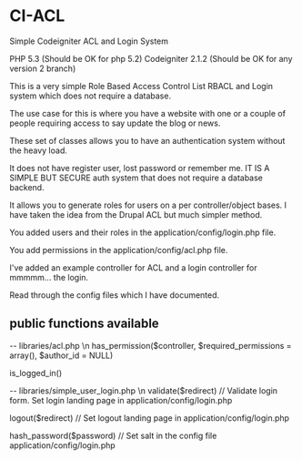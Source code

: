 CI-ACL
======

Simple Codeigniter ACL and Login System

PHP 5.3 (Should be OK for php 5.2)
Codeigniter 2.1.2 (Should be OK for any version 2 branch)

This is a very simple Role Based Access Control List RBACL and Login system which does not require
a database.

The use case for this is where you have a website with one or a couple of people requiring access to say update
the blog or news.

These set of classes allows you to have an authentication system without the heavy load.

It does not have register user, lost password or remember me. IT IS A SIMPLE BUT SECURE auth system that does not require
a database backend.

It allows you to generate roles for users on a per controller/object bases.
I have taken the idea from the Drupal ACL but much simpler method.

You added users and their roles in the application/config/login.php file.

You add permissions in the application/config/acl.php file.

I've added an example controller for ACL and a login controller for mmmmm... the login.

Read through the config files which I have documented.

## public functions available ##

-- libraries/acl.php \n
has_permission($controller, $required_permissions = array(), $author_id = NULL)

is_logged_in()

-- libraries/simple_user_login.php \n
validate($redirect) // Validate login form. Set login landing page in application/config/login.php

logout($redirect) // Set logout landing page in application/config/login.php

hash_password($password) // Set salt in the config file application/config/login.php
